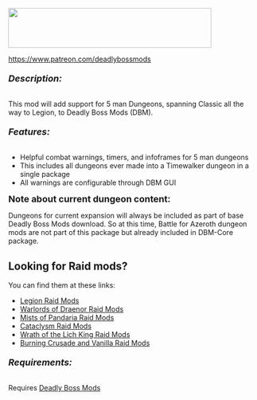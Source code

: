 <p><img src="https://media.forgecdn.net/attachments/76/25/patreon-medium-button.png" width="408" height="80" /></p>
<p><a href="https://www.patreon.com/deadlybossmods">https://www.patreon.com/deadlybossmods</a></p>
<h6 id="w-description"><span style="font-size: 18px;"><strong>Description:</strong></span></h6>
<p>This mod will add support for 5 man Dungeons, spanning Classic all the way to Legion, to Deadly Boss Mods (DBM).</p>
<h6 id="w-features"><span style="font-size: 18px;"><strong>Features:</strong></span></h6>
<ul>
<li>Helpful combat warnings, timers, and infoframes for 5 man dungeons</li>
<li>This includes all dungeons ever made into a Timewalker dungeon in a single package</li>
<li>All warnings are configurable through DBM GUI</li>
</ul>
<p><span style="font-size: 18px;"><strong>Note about current dungeon content:</strong></span></p>
<p>Dungeons for current expansion will always be included as part of base Deadly Boss Mods download. So at this time, Battle for Azeroth dungeon mods are not part of this package but already included in DBM-Core package.</p>
<h2 id="w-old-content-mods-are-split-into-multiple-packages"><strong>Looking for Raid mods?</strong></h2>
<p>You can find them at these links:</p>
<ul>
<li><a href="https://wow.curseforge.com/projects/deadly-boss-mods-dbm-legion">Legion Raid Mods</a></li>
<li><a href="https://wow.curseforge.com/projects/deadly-boss-mods-wod">Warlords of Draenor Raid Mods</a></li>
<li><a href="https://wow.curseforge.com/projects/deadly-boss-mods-mop">Mists of Pandaria Raid Mods</a></li>
<li><a href="https://wow.curseforge.com/projects/deadly-boss-mods-cataclysm-mods">Cataclysm Raid Mods</a></li>
<li><a href="https://wow.curseforge.com/projects/deadly-boss-mods-wotlk">Wrath of the Lich King Raid Mods</a></li>
<li><a href="https://wow.curseforge.com/projects/dbm-bc">Burning Crusade and Vanilla Raid Mods</a></li>
</ul>
<h6 id="w-requirements"><span style="font-size: 18px;"><strong>Requirements:</strong></span></h6>
<p>Requires <a href="https://wow.curseforge.com/projects/deadly-boss-mods">Deadly Boss Mods</a></p>
